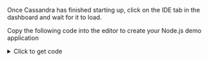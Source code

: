 Once Cassandra has  finished starting up, click on the IDE tab in the dashboard and wait for it to load.

<p>Copy the following code into the editor to create your Node.js demo application</p>

<details>
  <summary>Click to get code</summary>
<pre class="file" data-filename="quickstart.js" data-target="replace">const cassandra = require('cassandra-driver');

// TO DO: Fill in your own host and data center
const client = new cassandra.Client({
  contactPoints: ['127.0.0.1'],
  localDataCenter: 'datacenter1',
  keyspace: 'demo'
});

function insertUser(lastname, age, city, email, firstname) {

  foo

}

function selectUser(lastname) {

  // TO DO: execute a prepared that retrieves one user from the table

}

function updateUser(age, lastname) {

  // TO DO: execute a prepared statement that updates the age of one user

}

function deleteUser(lastname) {

  // TO DO: execute a prepared that deletes one user from the table

}

async function example() {
  await client.connect();

  // Call insertUser
  // Call selectUser
  // Call updateUser
  // Call deleteUser

  await client.shutdown();
}

example();

</pre>
</details>
